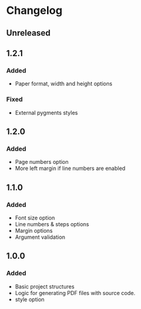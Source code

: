 # Changelog

## Unreleased

## 1.2.1

### Added

- Paper format, width and height options

### Fixed

- External pygments styles

## 1.2.0

### Added

- Page numbers option
- More left margin if line numbers are enabled

## 1.1.0

### Added

- Font size option
- Line numbers & steps options
- Margin options
- Argument validation

## 1.0.0

### Added

- Basic project structures
- Logic for generating PDF files with source code.
- style option
